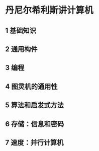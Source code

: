 # 丹尼尔希利斯讲计算机

## 1 基础知识

## 2 通用构件

## 3 编程

## 4 图灵机的通用性

## 5 算法和启发式方法

## 6 存储：信息和密码

## 7 速度：并行计算机
